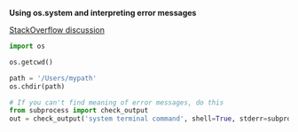 
**Using os.system and interpreting error messages**

[StackOverflow discussion](https://stackoverflow.com/questions/31262614/handle-result-of-os-system)


```python
import os
```


```python
os.getcwd()
```


```python
path = '/Users/mypath'
os.chdir(path)
```


```python
# If you can't find meaning of error messages, do this
from subprocess import check_output
out = check_output('system terminal command', shell=True, stderr=subprocess.STDOUT)
```
